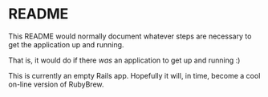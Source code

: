 # README

This README would normally document whatever steps are necessary to get the
application up and running.

That is, it would do if there _was_ an application to get up and running :)

This is currently an empty Rails app. Hopefully it will, in time, become a cool on-line version of RubyBrew.
